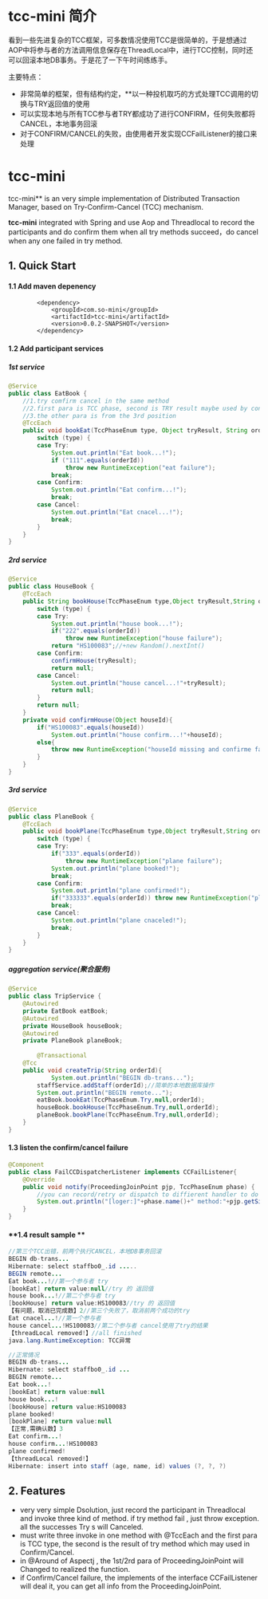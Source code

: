 # tcc-mini 简介

看到一些先进复杂的TCC框架，可多数情况使用TCC是很简单的，于是想通过AOP中将参与者的方法调用信息保存在ThreadLocal中，进行TCC控制，同时还可以回滚本地DB事务。于是花了一下午时间练练手。

主要特点：

- 非常简单的框架，但有结构约定，**以一种投机取巧的方式处理TCC调用的切换与TRY返回值的使用
- 可以实现本地与所有TCC参与者TRY都成功了进行CONFIRM，任何失败都将CANCEL，本地事务回滚
- 对于CONFIRM/CANCEL的失败，由使用者开发实现CCFailListener的接口来处理



# tcc-mini

tcc-mini** is an very simple implementation of Distributed Transaction Manager, based on Try-Confirm-Cancel (TCC) mechanism.

**tcc-mini**  integrated with Spring and use Aop and Threadlocal to record the participants and do confirm them when all try methods succeed，do cancel when any one failed in try method.

## 1. Quick Start

#### 1.1 Add maven depenency

```
		<dependency>
			<groupId>com.so-mini</groupId>
			<artifactId>tcc-mini</artifactId>
			<version>0.0.2-SNAPSHOT</version>
		</dependency>
```

#### 1.2 Add participant services

##### **1st service**

```java
@Service
public class EatBook {
    //1.try comfirm cancel in the same method
    //2.first para is TCC phase, second is TRY result maybe used by confirm or cancel
    //3.the other para is from the 3rd position
	@TccEach
	public void bookEat(TccPhaseEnum type, Object tryResult, String orderId) {
		switch (type) {
		case Try:
			System.out.println("Eat book...!");
			if ("111".equals(orderId))
				throw new RuntimeException("eat failure");
			break;
		case Confirm:
			System.out.println("Eat confirm...!");
			break;
		case Cancel:
			System.out.println("Eat cnacel...!");
			break;
		}
	}
}
```

##### **2rd service**

```JAVA
@Service
public class HouseBook {
	@TccEach
	public String bookHouse(TccPhaseEnum type,Object tryResult,String orderId){
		switch (type) {
		case Try:
			System.out.println("house book...!");
			if("222".equals(orderId))
				throw new RuntimeException("house failure");
			return "HS100083";//+new Random().nextInt()
		case Confirm:
			confirmHouse(tryResult);
			return null;
		case Cancel:
			System.out.println("house cancel...!"+tryResult);
			return null;
		}
		return null;
	}
    private void confirmHouse(Object houseId){
        if("HS100083".equals(houseId)) 
            System.out.println("house confirm...!"+houseId);
        else{
            throw new RuntimeException("houseId missing and confirme failure");
        }
    }
}
```

##### **3rd service**

```java
@Service
public class PlaneBook {
	@TccEach
	public void bookPlane(TccPhaseEnum type,Object tryResult,String orderId){
		switch (type) {
		case Try:
			if("333".equals(orderId))
				throw new RuntimeException("plane failure");
			System.out.println("plane booked!");
			break;
		case Confirm:
			System.out.println("plane confirmed!");
			if("333333".equals(orderId)) throw new RuntimeException("plane Confirm failure");
			break;
		case Cancel:
			System.out.println("plane cnaceled!");
			break;
		}
	}
}
```

##### **aggregation service**(聚合服务)

```java
@Service
public class TripService {
	@Autowired
	private EatBook eatBook;
	@Autowired
	private HouseBook houseBook;
	@Autowired
	private PlaneBook planeBook;
    
    	@Transactional
	@Tcc
	public void createTrip(String orderId){
        	System.out.println("BEGIN db-trans...");
		staffService.addStaff(orderId);//简单的本地数据库操作
		System.out.println("BEGIN remote...");
		eatBook.bookEat(TccPhaseEnum.Try,null,orderId);
		houseBook.bookHouse(TccPhaseEnum.Try,null,orderId);
		planeBook.bookPlane(TccPhaseEnum.Try,null,orderId);
	}
}
```

#### **1.3 listen the confirm/cancel failure**

```java
@Component
public class FailCCDispatcherListener implements CCFailListener{
	@Override
	public void notify(ProceedingJoinPoint pjp, TccPhaseEnum phase) {
		//you can record/retry or dispatch to diffierent handler to do deal the failed CONFIRM/CANCEL here
		System.out.println("[loger:]"+phase.name()+" method:"+pjp.getSignature().getName()+" is failure");
	}
}
```

#### **1.4 result sample **

```java
//第三个TCC出错，前两个执行CANCEL，本地DB事务回滚
BEGIN db-trans...
Hibernate: select staffbo0_.id .....
BEGIN remote...
Eat book...!//第一个参与者 try
[bookEat] return value:null//try 的 返回值
house book...!//第二个参与者 try
[bookHouse] return value:HS100083//try 的 返回值
【有问题，取消已完成数】2//第三个失败了，取消前两个成功的try
Eat cnacel...!//第一个参与者
house cancel...!HS100083//第二个参与者 cancel使用了try的结果
【threadLocal removed!】//all finished
java.lang.RuntimeException: TCC异常
```

```java
//正常情况
BEGIN db-trans...
Hibernate: select staffbo0_.id ...
BEGIN remote...
Eat book...!
[bookEat] return value:null
house book...!
[bookHouse] return value:HS100083
plane booked!
[bookPlane] return value:null
【正常,需确认数】3
Eat confirm...!
house confirm...!HS100083
plane confirmed!
【threadLocal removed!】
Hibernate: insert into staff (age, name, id) values (?, ?, ?)
```



## 2. Features

- very very simple Dsolution, just record the participant in Threadlocal and invoke three kind of method. if try method fail , just throw exception. all the successes Try s will Canceled.
- must write three invoke in one method with @TccEach and the first para is TCC type, the second is the result of try method which may used in Confirm/Cancel.
- in @Around of Aspectj , the 1st/2rd para of ProceedingJoinPoint will Changed to realized the function.
- if Confirm/Cancel failure, the implements of the interface CCFailListener will deal it, you can get all info from the ProceedingJoinPoint.

